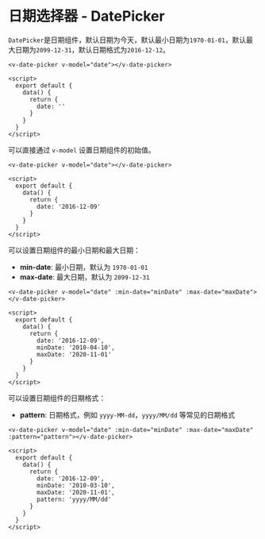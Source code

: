 # 日期选择器 - DatePicker

`DatePicker`是日期组件，默认日期为今天，默认最小日期为`1970-01-01`，默认最大日期为`2099-12-31`，默认日期格式为`2016-12-12`。

```vue
<v-date-picker v-model="date"></v-date-picker>

<script>
  export default {
    data() {
      return {
        date: ''
      }
    }
  }
</script>
```

可以直接通过 `v-model` 设置日期组件的初始值。

```vue
<v-date-picker v-model="date"></v-date-picker>

<script>
  export default {
    data() {
      return {
        date: '2016-12-09'
      }
    }
  }
</script>
```

可以设置日期组件的最小日期和最大日期：

* **min-date**: 最小日期，默认为 `1970-01-01`
* **max-date**: 最大日期，默认为 `2099-12-31`

```vue
<v-date-picker v-model="date" :min-date="minDate" :max-date="maxDate"></v-date-picker>

<script>
  export default {
    data() {
      return {
        date: '2016-12-09',
        minDate: '2010-04-10',
        maxDate: '2020-11-01'
      }
    }
  }
</script>
```

可以设置日期组件的日期格式：

* **pattern**: 日期格式，例如 `yyyy-MM-dd`，`yyyy/MM/dd` 等常见的日期格式

```vue
<v-date-picker v-model="date" :min-date="minDate" :max-date="maxDate" :pattern="pattern"></v-date-picker>

<script>
  export default {
    data() {
      return {
        date: '2016-12-09',
        minDate: '2010-03-10',
        maxDate: '2020-11-01',
        pattern: 'yyyy/MM/dd'
      }
    }
  }
</script>
```
